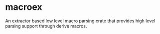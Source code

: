 # macroex
An extractor based low level macro parsing crate that provides high level parsing support through derive macros.
